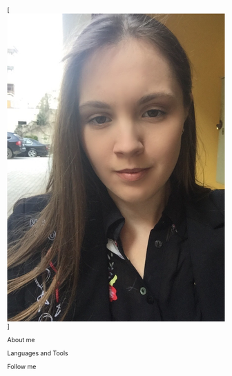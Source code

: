 [![Header](https://github.com/AnFD99/anfd99/blob/main/assets/IMG_8689.JPG)]

About me

Languages and Tools

Follow me
